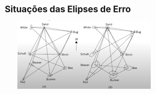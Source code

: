 # Situações das Elipses  de Erro

<figure><img src="../.gitbook/assets/image.png" alt=""><figcaption></figcaption></figure>
